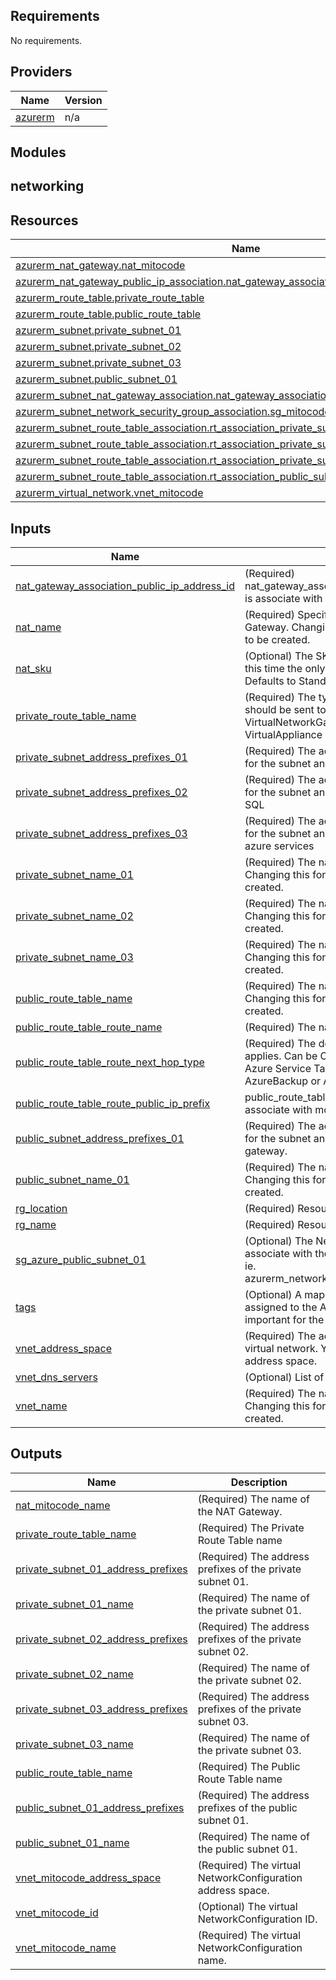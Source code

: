 ## Requirements

No requirements.

## Providers

| Name | Version |
|------|---------|
| <a name="provider_azurerm"></a> [azurerm](#provider\_azurerm) | n/a |

## Modules

<h2>networking</h2>

## Resources

| Name | Type |
|------|------|
| [azurerm_nat_gateway.nat_mitocode](https://registry.terraform.io/providers/hashicorp/azurerm/latest/docs/resources/nat_gateway) | resource |
| [azurerm_nat_gateway_public_ip_association.nat_gateway_association_public_ip](https://registry.terraform.io/providers/hashicorp/azurerm/latest/docs/resources/nat_gateway_public_ip_association) | resource |
| [azurerm_route_table.private_route_table](https://registry.terraform.io/providers/hashicorp/azurerm/latest/docs/resources/route_table) | resource |
| [azurerm_route_table.public_route_table](https://registry.terraform.io/providers/hashicorp/azurerm/latest/docs/resources/route_table) | resource |
| [azurerm_subnet.private_subnet_01](https://registry.terraform.io/providers/hashicorp/azurerm/latest/docs/resources/subnet) | resource |
| [azurerm_subnet.private_subnet_02](https://registry.terraform.io/providers/hashicorp/azurerm/latest/docs/resources/subnet) | resource |
| [azurerm_subnet.private_subnet_03](https://registry.terraform.io/providers/hashicorp/azurerm/latest/docs/resources/subnet) | resource |
| [azurerm_subnet.public_subnet_01](https://registry.terraform.io/providers/hashicorp/azurerm/latest/docs/resources/subnet) | resource |
| [azurerm_subnet_nat_gateway_association.nat_gateway_association_public_subnet](https://registry.terraform.io/providers/hashicorp/azurerm/latest/docs/resources/subnet_nat_gateway_association) | resource |
| [azurerm_subnet_network_security_group_association.sg_mitocode_public_subnet_01_association](https://registry.terraform.io/providers/hashicorp/azurerm/latest/docs/resources/subnet_network_security_group_association) | resource |
| [azurerm_subnet_route_table_association.rt_association_private_subnet_01](https://registry.terraform.io/providers/hashicorp/azurerm/latest/docs/resources/subnet_route_table_association) | resource |
| [azurerm_subnet_route_table_association.rt_association_private_subnet_02](https://registry.terraform.io/providers/hashicorp/azurerm/latest/docs/resources/subnet_route_table_association) | resource |
| [azurerm_subnet_route_table_association.rt_association_private_subnet_03](https://registry.terraform.io/providers/hashicorp/azurerm/latest/docs/resources/subnet_route_table_association) | resource |
| [azurerm_subnet_route_table_association.rt_association_public_subnet_01](https://registry.terraform.io/providers/hashicorp/azurerm/latest/docs/resources/subnet_route_table_association) | resource |
| [azurerm_virtual_network.vnet_mitocode](https://registry.terraform.io/providers/hashicorp/azurerm/latest/docs/resources/virtual_network) | resource |

## Inputs

| Name | Description | Type | Default | Required |
|------|-------------|------|---------|:--------:|
| <a name="input_nat_gateway_association_public_ip_address_id"></a> [nat\_gateway\_association\_public\_ip\_address\_id](#input\_nat\_gateway\_association\_public\_ip\_address\_id) | (Required) nat\_gateway\_association\_public\_ip\_address\_id is associate with module azure\_public\_ip | `string` | `""` | yes |
| <a name="input_nat_name"></a> [nat\_name](#input\_nat\_name) | (Required) Specifies the name of the NAT Gateway. Changing this forces a new resource to be created. | `string` | `""` | yes |
| <a name="input_nat_sku"></a> [nat\_sku](#input\_nat\_sku) | (Optional) The SKU which should be used. At this time the only supported value is Standard. Defaults to Standard. | `string` | `""` | no |
| <a name="input_private_route_table_name"></a> [private\_route\_table\_name](#input\_private\_route\_table\_name) | (Required) The type of Azure hop the packet should be sent to. Possible values are VirtualNetworkGateway, VnetLocal, Internet, VirtualAppliance and None. | `string` | `""` | yes |
| <a name="input_private_subnet_address_prefixes_01"></a> [private\_subnet\_address\_prefixes\_01](#input\_private\_subnet\_address\_prefixes\_01) | (Required) The address private prefixes to use for the subnet and it will be added to AKS | `list(string)` | `[]` | yes |
| <a name="input_private_subnet_address_prefixes_02"></a> [private\_subnet\_address\_prefixes\_02](#input\_private\_subnet\_address\_prefixes\_02) | (Required) The address private prefixes to use for the subnet and it will be added to Azure SQL | `list(string)` | `[]` | yes |
| <a name="input_private_subnet_address_prefixes_03"></a> [private\_subnet\_address\_prefixes\_03](#input\_private\_subnet\_address\_prefixes\_03) | (Required) The address private prefixes to use for the subnet and it will be added for any azure services | `list(string)` | `[]` | yes |
| <a name="input_private_subnet_name_01"></a> [private\_subnet\_name\_01](#input\_private\_subnet\_name\_01) | (Required) The name of the private subnet. Changing this forces a new resource to be created. | `string` | `""` | yes |
| <a name="input_private_subnet_name_02"></a> [private\_subnet\_name\_02](#input\_private\_subnet\_name\_02) | (Required) The name of the private subnet. Changing this forces a new resource to be created. | `string` | `""` | yes |
| <a name="input_private_subnet_name_03"></a> [private\_subnet\_name\_03](#input\_private\_subnet\_name\_03) | (Required) The name of the private subnet. Changing this forces a new resource to be created. | `string` | `""` | yes |
| <a name="input_public_route_table_name"></a> [public\_route\_table\_name](#input\_public\_route\_table\_name) | (Required) The name of the route table. Changing this forces a new resource to be created. | `string` | `""` | yes |
| <a name="input_public_route_table_route_name"></a> [public\_route\_table\_route\_name](#input\_public\_route\_table\_route\_name) | (Required) The name of the route. | `string` | `""` | yes |
| <a name="input_public_route_table_route_next_hop_type"></a> [public\_route\_table\_route\_next\_hop\_type](#input\_public\_route\_table\_route\_next\_hop\_type) | (Required) The destination to which the route applies. Can be CIDR (such as 10.1.0.0/16) or Azure Service Tag (such as ApiManagement, AzureBackup or AzureMonitor) format. | `string` | `""` | yes |
| <a name="input_public_route_table_route_public_ip_prefix"></a> [public\_route\_table\_route\_public\_ip\_prefix](#input\_public\_route\_table\_route\_public\_ip\_prefix) | public\_route\_table\_route\_public\_ip\_prefix is associate with module azure\_public\_ip | `string` | `""` | yes |
| <a name="input_public_subnet_address_prefixes_01"></a> [public\_subnet\_address\_prefixes\_01](#input\_public\_subnet\_address\_prefixes\_01) | (Required) The address public prefixes to use for the subnet and it will be added to Nat-gateway. | `list(string)` | `[]` | yes |
| <a name="input_public_subnet_name_01"></a> [public\_subnet\_name\_01](#input\_public\_subnet\_name\_01) | (Required) The name of the public subnet. Changing this forces a new resource to be created. | `string` | `""` | yes |
| <a name="input_rg_location"></a> [rg\_location](#input\_rg\_location) | (Required) Resource group location | `string` | `""` | yes |
| <a name="input_rg_name"></a> [rg\_name](#input\_rg\_name) | (Required) Resource group name | `string` | `""` | yes |
| <a name="input_sg_azure_public_subnet_01"></a> [sg\_azure\_public\_subnet\_01](#input\_sg\_azure\_public\_subnet\_01) | (Optional) The Network Security Group to associate with the subnet. (Referenced by id, ie. azurerm\_network\_security\_group.example.id) | `string` | `""` | no |
| <a name="input_tags"></a> [tags](#input\_tags) | (Optional) A mapping of tags which should be assigned to the Azure services, the tag is important for the costs for environment | `map(any)` | `{}` | no |
| <a name="input_vnet_address_space"></a> [vnet\_address\_space](#input\_vnet\_address\_space) | (Required) The address space that is used the virtual network. You can supply more than one address space. | `list(string)` | `[]` | yes |
| <a name="input_vnet_dns_servers"></a> [vnet\_dns\_servers](#input\_vnet\_dns\_servers) | (Optional) List of IP addresses of DNS servers | `list(string)` | `[]` | no |
| <a name="input_vnet_name"></a> [vnet\_name](#input\_vnet\_name) | (Required) The name of the virtual network. Changing this forces a new resource to be created. | `string` | `""` | yes |

## Outputs

| Name | Description |
|------|-------------|
| <a name="output_nat_mitocode_name"></a> [nat\_mitocode\_name](#output\_nat\_mitocode\_name) | (Required) The name of the NAT Gateway. |
| <a name="output_private_route_table_name"></a> [private\_route\_table\_name](#output\_private\_route\_table\_name) | (Required) The Private Route Table name |
| <a name="output_private_subnet_01_address_prefixes"></a> [private\_subnet\_01\_address\_prefixes](#output\_private\_subnet\_01\_address\_prefixes) | (Required) The address prefixes of the private subnet 01. |
| <a name="output_private_subnet_01_name"></a> [private\_subnet\_01\_name](#output\_private\_subnet\_01\_name) | (Required) The name of the private subnet 01. |
| <a name="output_private_subnet_02_address_prefixes"></a> [private\_subnet\_02\_address\_prefixes](#output\_private\_subnet\_02\_address\_prefixes) | (Required) The address prefixes of the private subnet 02. |
| <a name="output_private_subnet_02_name"></a> [private\_subnet\_02\_name](#output\_private\_subnet\_02\_name) | (Required) The name of the private subnet 02. |
| <a name="output_private_subnet_03_address_prefixes"></a> [private\_subnet\_03\_address\_prefixes](#output\_private\_subnet\_03\_address\_prefixes) | (Required) The address prefixes of the private subnet 03. |
| <a name="output_private_subnet_03_name"></a> [private\_subnet\_03\_name](#output\_private\_subnet\_03\_name) | (Required) The name of the private subnet 03. |
| <a name="output_public_route_table_name"></a> [public\_route\_table\_name](#output\_public\_route\_table\_name) | (Required) The Public Route Table name |
| <a name="output_public_subnet_01_address_prefixes"></a> [public\_subnet\_01\_address\_prefixes](#output\_public\_subnet\_01\_address\_prefixes) | (Required) The address prefixes of the public subnet 01. |
| <a name="output_public_subnet_01_name"></a> [public\_subnet\_01\_name](#output\_public\_subnet\_01\_name) | (Required) The name of the public subnet 01. |
| <a name="output_vnet_mitocode_address_space"></a> [vnet\_mitocode\_address\_space](#output\_vnet\_mitocode\_address\_space) | (Required) The virtual NetworkConfiguration address space. |
| <a name="output_vnet_mitocode_id"></a> [vnet\_mitocode\_id](#output\_vnet\_mitocode\_id) | (Optional) The virtual NetworkConfiguration ID. |
| <a name="output_vnet_mitocode_name"></a> [vnet\_mitocode\_name](#output\_vnet\_mitocode\_name) | (Required) The virtual NetworkConfiguration name. |
